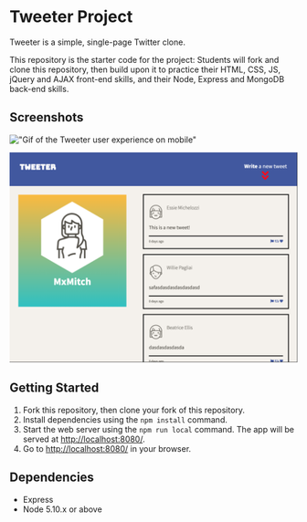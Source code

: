 # Tweeter Project

Tweeter is a simple, single-page Twitter clone.

This repository is the starter code for the project: Students will fork and clone this repository, then build upon it to practice their HTML, CSS, JS, jQuery and AJAX front-end skills, and their Node, Express and MongoDB back-end skills.

## Screenshots
!["Gif of the Tweeter user experience on mobile"](https://github.com/mxmitch/tweeter/blob/master/docs/tweeter_mobile_screen.gif?raw=true)

!["Screenshot of the Tweeter desktop user experience"](https://github.com/mxmitch/tweeter/blob/master/docs/tweet_desktop_screen.png?raw=true&s=500)


## Getting Started

1. Fork this repository, then clone your fork of this repository.
2. Install dependencies using the `npm install` command.
3. Start the web server using the `npm run local` command. The app will be served at <http://localhost:8080/>.
4. Go to <http://localhost:8080/> in your browser.

## Dependencies

- Express
- Node 5.10.x or above
